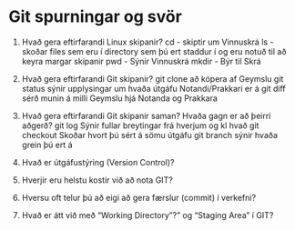 # Git spurningar og svör

1. Hvað gera eftirfarandi Linux skipanir?
    cd - skiptir um Vinnuskrá
    ls - skoðar files sem eru í directory sem þú ert staddur í og eru notuð til að keyra margar skipanir
    pwd - Sýnir Vinnuskrá
    mkdir - Býr til Skrá
2. Hvað gera eftirfarandi Git skipanir?
    git clone
        að kópera af Geymslu
    git status
        sýnir upplysingar um hvaða útgáfu Notandi/Prakkari er á
    git diff
        sérð munin á milli Geymslu hjá Notanda og Prakkara
3. Hvað gera eftirfarandi Git skipanir saman? Hvaða gagn er að þeirri aðgerð?
    git log
        Sýnir fullar breytingar frá hverjum og kl hvað
    git checkout
        Skoðar hvort þú sért á sömu útgáfu 
    git branch
        sýnir hvaða grein þú ert á
4. Hvað er útgáfustýring (Version Control)?

5. Hverjir eru helstu kostir við að nota GIT?

6. Hversu oft telur þú að eigi að gera færslur (commit) í verkefni?

7. Hvað er átt við með “Working Directory”?” og “Staging Area” í GIT?